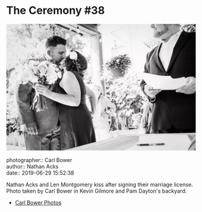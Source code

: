 # The Ceremony #38

![Nathan Acks and Len Montgomery kiss](assets/2019-06-29-set-1-the-ceremony-38.webp)

photographer:: Carl Bower  
author:: Nathan Acks  
date:: 2019-06-29 15:52:38

Nathan Acks and Len Montgomery kiss after signing their marriage license. Photo taken by Carl Bower in Kevin Gilmore and Pam Dayton's backyard.

* [Carl Bower Photos](https://carlbowerphotos.com)
